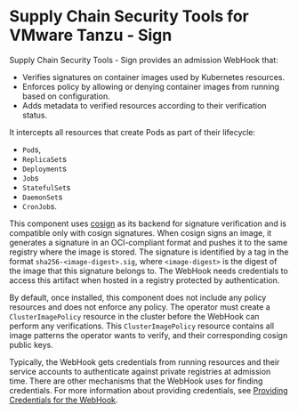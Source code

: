 # Supply Chain Security Tools for VMware Tanzu - Sign

Supply Chain Security Tools - Sign provides an admission WebHook that:

- Verifies signatures on container images used by Kubernetes resources.
- Enforces policy by allowing or denying container images from running based
on configuration.
- Adds metadata to verified resources according to their verification status.

It intercepts all resources that create Pods as part of their lifecycle:

* `Pod`s,
* `ReplicaSet`s
* `Deployment`s
* `Job`s
* `StatefulSet`s
* `DaemonSet`s
* `CronJob`s.

This component uses [cosign](https://github.com/sigstore/cosign#cosign) as its
backend for signature verification and is compatible only with cosign signatures.
When cosign signs an image, it generates a signature in an OCI-compliant format
and pushes it to the same registry where the image is stored. The signature is
identified by a tag in the format `sha256-<image-digest>.sig`, where `<image-digest>`
is the digest of the image that this signature belongs to. The WebHook needs
credentials to access this artifact when hosted in a registry protected by
authentication.

By default, once installed, this component does not include any policy resources
and does not enforce any policy.
The operator must create a `ClusterImagePolicy` resource in the cluster before
the WebHook can perform any verifications. This `ClusterImagePolicy`
resource contains all image patterns the operator wants to verify, and their
corresponding cosign public keys.

Typically, the WebHook gets credentials from running resources and their service
accounts to authenticate against private registries at admission time.
There are other mechanisms that the WebHook uses for finding credentials.
For more information about providing credentials, see
[Providing Credentials for the WebHook](configuring.md#provide-creds-for-package).
